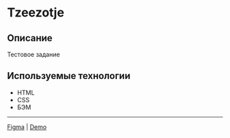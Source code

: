 # Tzeezotje

## Описание

Тестовое задание

## Используемые технологии

- HTML
- CSS
- БЭМ

---

[Figma](https://www.figma.com/file/DpQris8FQSYgY3dhqgshW0/Tzeezotje?type=design&mode=design&t=nkn6Dm2QCK4tVwMO-1) | [Demo](https://tzeezotje.nothingisreal.ru/)
